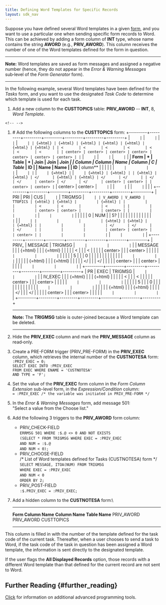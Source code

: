 ```yaml
---
title: Defining Word Templates for Specific Records
layout: sdk_nav
---
```


Suppose you have defined several Word templates in a given
[form](Forms "wikilink"), and you want to use a particular one when
sending specific form records to Word. This can be achieved by adding a
form column of **INT** type, whose name contains the string **AWORD**
(e.g., **PRIV_AWORD**). This column receives the number of one of the
Word templates defined for the form in question.

------------------------------------------------------------------------

**Note:** Word templates are saved as form messages and assigned a
negative number (hence, they do not appear in the *Error & Warning
Messages* sub‑level of the *Form Generator* form).

------------------------------------------------------------------------

In the following example, several Word templates have been defined for
the *Tasks* form, and you want to use the designated *Task Code* to
determine which template is used for each task.

1.  Add a new column to the **CUSTTOPICS** table: **PRIV_AWORD** --
    **INT**, 8, *Word Template*.

```{=html}
<!-- -->
```
1.  \# Add the following columns to the **CUSTTOPICS** form:
    +---------+---------+---------+---------+---------+---------+---------+
    | ```     | ```     | ```     | ```     | ```     | ```     | ```     |
    | {=html} | {=html} | {=html} | {=html} | {=html} | {=html} | {=html} |
    | <       | <       | <       | <       | <       | <       | <       |
    | center> | center> | center> | center> | center> | center> | center> |
    | ```     | ```     | ```     | ```     | ```     | ```     | ```     |
    | **Form  | *       | **Table | *       | **Join  | **Join  | **Join  |
    | Column  | *Column | Name**  | *Column | C       | Table** | ID**    |
    | Name**  | Name**  |         | ID**    | olumn** |         |         |
    |         |         | ```     |         |         | ```     | ```     |
    | ```     | ```     | {=html} | ```     | ```     | {=html} | {=html} |
    | {=html} | {=html} | </      | {=html} | {=html} | </      | </      |
    | </      | </      | center> | </      | </      | center> | center> |
    | center> | center> | ```     | center> | center> | ```     | ```     |
    | ```     | ```     |         | ```     | ```     |         |         |
    +---------+---------+---------+---------+---------+---------+---------+
    | PRI     | PRI     | CUS     | ```     | ```     | TRIGMSG | ```     |
    | V_AWORD | V_AWORD | TTOPICS | {=html} | {=html} |         | {=html} |
    |         |         |         | <       | <       |         | <       |
    |         |         |         | center> | center> |         | center> |
    |         |         |         | ```     | ```     |         | ```     |
    |         |         |         | 0       | NUM     |         | 5?      |
    |         |         |         |         |         |         |         |
    |         |         |         | ```     | ```     |         | ```     |
    |         |         |         | {=html} | {=html} |         | {=html} |
    |         |         |         | </      | </      |         | </      |
    |         |         |         | center> | center> |         | center> |
    |         |         |         | ```     | ```     |         | ```     |
    +---------+---------+---------+---------+---------+---------+---------+
    | PRIV_   | MESSAGE | TRIGMSG | ```     |         |         | ```     |
    | MESSAGE |         |         | {=html} |         |         | {=html} |
    |         |         |         | <       |         |         | <       |
    |         |         |         | center> |         |         | center> |
    |         |         |         | ```     |         |         | ```     |
    |         |         |         | 5       |         |         | 0       |
    |         |         |         |         |         |         |         |
    |         |         |         | ```     |         |         | ```     |
    |         |         |         | {=html} |         |         | {=html} |
    |         |         |         | </      |         |         | </      |
    |         |         |         | center> |         |         | center> |
    |         |         |         | ```     |         |         | ```     |
    +---------+---------+---------+---------+---------+---------+---------+
    | PR      | EXEC    | TRIGMSG | ```     |         |         | ```     |
    | IV_EXEC |         |         | {=html} |         |         | {=html} |
    |         |         |         | <       |         |         | <       |
    |         |         |         | center> |         |         | center> |
    |         |         |         | ```     |         |         | ```     |
    |         |         |         | 5       |         |         | 0       |
    |         |         |         |         |         |         |         |
    |         |         |         | ```     |         |         | ```     |
    |         |         |         | {=html} |         |         | {=html} |
    |         |         |         | </      |         |         | </      |
    |         |         |         | center> |         |         | center> |
    |         |         |         | ```     |         |         | ```     |
    +---------+---------+---------+---------+---------+---------+---------+

    ------------------------------------------------------------------------

    **Note:** The **TRIGMSG** table is outer-joined because a Word
    template can be deleted.

    ------------------------------------------------------------------------
2.  Hide the **PRIV_EXEC** column and mark the **PRIV_MESSAGE** column
    as read‑only.
3.  Create a PRE-FORM trigger (PRIV_PRE-FORM) in the **PRIV_EXEC**
    column, which retrieves the internal number of the **CUSTNOTESA**
    form:\
    `:PRIV_EXEC = 0;`\
    `SELECT EXEC INTO :PRIV_EXEC`\
    `FROM EXEC WHERE ENAME = 'CUSTNOTESA'`\
    `AND TYPE = 'F';`
4.  Set the value of the **PRIV_EXEC** form column in the *Form Column
    Extension* sub-level form, in the *Expression/Condition* column:\
    `= :PRIV_EXEC /* the variable was initiated in PRIV_PRE-FORM */`
5.  In the *Error & Warning Messages* form, add message 501:\
    \"Select a value from the Choose list.\"
6.  Add the following 3 triggers to the **PRIV_AWORD** form column:
    -   PRIV_CHECK-FIELD\
        `ERRMSG 501 WHERE :$.@ <> 0 AND NOT EXISTS`\
        `(SELECT * FROM TRIGMSG WHERE EXEC = :PRIV_EXEC`\
        `AND NUM = :$.@`\
        `AND NUM < 0);`
    -   PRIV_CHOOSE-FIELD\
        /\* List of Word templates defined for Tasks (CUSTNOTESA) form
        \*/\
        `SELECT MESSAGE, ITOA(NUM) FROM TRIGMSG`\
        `WHERE EXEC = :PRIV_EXEC`\
        `AND NUM < 0`\
        `ORDER BY 2;`
    -   PRIV_POST-FIELD\
        `:$.PRIV_EXEC = :PRIV_EXEC;`
7.  Add a hidden column to the **CUSTNOTESA** form:\
      ---------------------- ----------------- ----------------
      **Form Column Name**   **Column Name**   **Table Name**
      PRIV_AWORD             PRIV_AWORD        CUSTTOPICS
      ---------------------- ----------------- ----------------

This column is filled in with the number of the template defined for the
task code of the current task. Thereafter, when a user chooses to send a
task to Word, if the task code of the task in question has been assigned
a Word template, the information is sent directly to the designated
template.

If the user flags the **All Displayed Records** option, those records
with a different Word template than that defined for the current record
are not sent to Word.

## Further Reading {#further_reading}

[Click](Advanced_Programming_Tools "wikilink") for information on
additional advanced programming tools.
